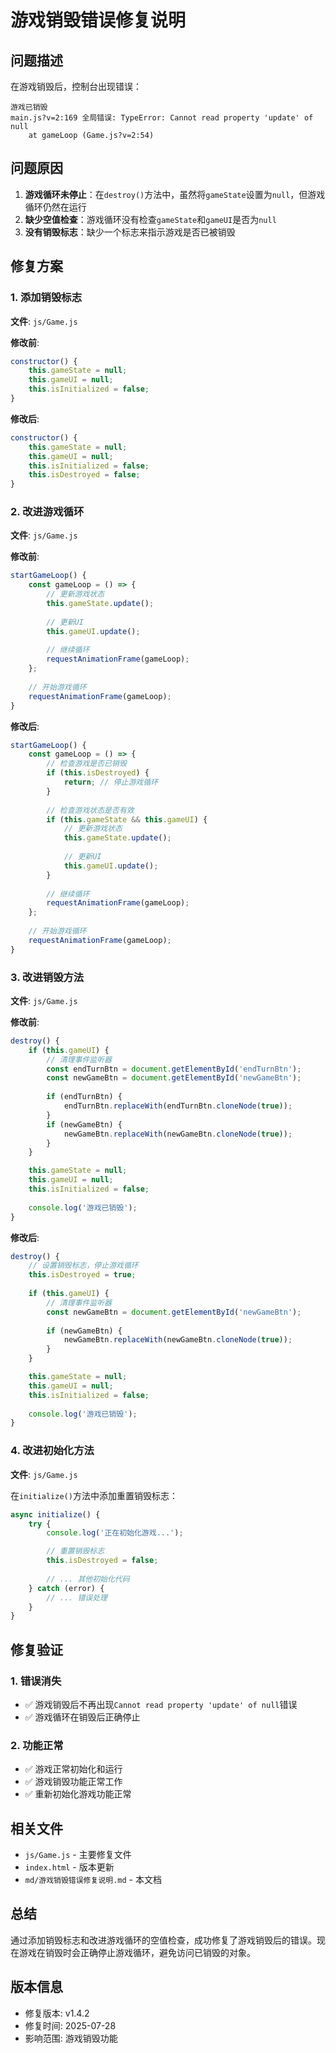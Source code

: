 # 游戏销毁错误修复说明

## 问题描述

在游戏销毁后，控制台出现错误：
```
游戏已销毁
main.js?v=2:169 全局错误: TypeError: Cannot read property 'update' of null
    at gameLoop (Game.js?v=2:54)
```

## 问题原因

1. **游戏循环未停止**：在`destroy()`方法中，虽然将`gameState`设置为`null`，但游戏循环仍然在运行
2. **缺少空值检查**：游戏循环没有检查`gameState`和`gameUI`是否为`null`
3. **没有销毁标志**：缺少一个标志来指示游戏是否已被销毁

## 修复方案

### 1. 添加销毁标志

**文件**: `js/Game.js`

**修改前**:
```javascript
constructor() {
    this.gameState = null;
    this.gameUI = null;
    this.isInitialized = false;
}
```

**修改后**:
```javascript
constructor() {
    this.gameState = null;
    this.gameUI = null;
    this.isInitialized = false;
    this.isDestroyed = false;
}
```

### 2. 改进游戏循环

**文件**: `js/Game.js`

**修改前**:
```javascript
startGameLoop() {
    const gameLoop = () => {
        // 更新游戏状态
        this.gameState.update();
        
        // 更新UI
        this.gameUI.update();
        
        // 继续循环
        requestAnimationFrame(gameLoop);
    };
    
    // 开始游戏循环
    requestAnimationFrame(gameLoop);
}
```

**修改后**:
```javascript
startGameLoop() {
    const gameLoop = () => {
        // 检查游戏是否已销毁
        if (this.isDestroyed) {
            return; // 停止游戏循环
        }
        
        // 检查游戏状态是否有效
        if (this.gameState && this.gameUI) {
            // 更新游戏状态
            this.gameState.update();
            
            // 更新UI
            this.gameUI.update();
        }
        
        // 继续循环
        requestAnimationFrame(gameLoop);
    };
    
    // 开始游戏循环
    requestAnimationFrame(gameLoop);
}
```

### 3. 改进销毁方法

**文件**: `js/Game.js`

**修改前**:
```javascript
destroy() {
    if (this.gameUI) {
        // 清理事件监听器
        const endTurnBtn = document.getElementById('endTurnBtn');
        const newGameBtn = document.getElementById('newGameBtn');
        
        if (endTurnBtn) {
            endTurnBtn.replaceWith(endTurnBtn.cloneNode(true));
        }
        if (newGameBtn) {
            newGameBtn.replaceWith(newGameBtn.cloneNode(true));
        }
    }

    this.gameState = null;
    this.gameUI = null;
    this.isInitialized = false;
    
    console.log('游戏已销毁');
}
```

**修改后**:
```javascript
destroy() {
    // 设置销毁标志，停止游戏循环
    this.isDestroyed = true;
    
    if (this.gameUI) {
        // 清理事件监听器
        const newGameBtn = document.getElementById('newGameBtn');
        
        if (newGameBtn) {
            newGameBtn.replaceWith(newGameBtn.cloneNode(true));
        }
    }

    this.gameState = null;
    this.gameUI = null;
    this.isInitialized = false;
    
    console.log('游戏已销毁');
}
```

### 4. 改进初始化方法

**文件**: `js/Game.js`

在`initialize()`方法中添加重置销毁标志：
```javascript
async initialize() {
    try {
        console.log('正在初始化游戏...');

        // 重置销毁标志
        this.isDestroyed = false;
        
        // ... 其他初始化代码
    } catch (error) {
        // ... 错误处理
    }
}
```

## 修复验证

### 1. 错误消失
- ✅ 游戏销毁后不再出现`Cannot read property 'update' of null`错误
- ✅ 游戏循环在销毁后正确停止

### 2. 功能正常
- ✅ 游戏正常初始化和运行
- ✅ 游戏销毁功能正常工作
- ✅ 重新初始化游戏功能正常

## 相关文件

- `js/Game.js` - 主要修复文件
- `index.html` - 版本更新
- `md/游戏销毁错误修复说明.md` - 本文档

## 总结

通过添加销毁标志和改进游戏循环的空值检查，成功修复了游戏销毁后的错误。现在游戏在销毁时会正确停止游戏循环，避免访问已销毁的对象。

## 版本信息

- 修复版本: v1.4.2
- 修复时间: 2025-07-28
- 影响范围: 游戏销毁功能 